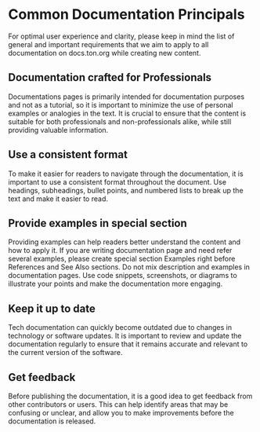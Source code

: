 # Common Documentation Principals

For optimal user experience and clarity, please keep in mind the list of general and important requirements that we aim to apply to all documentation on docs.ton.org while creating new content.

## Documentation crafted for Professionals

Documentations pages is primarily intended for documentation purposes and not as a tutorial, so it is important to minimize the use of personal examples or analogies in the text. It is crucial to ensure that the content is suitable for both professionals and non-professionals alike, while still providing valuable information.

## Use a consistent format

To make it easier for readers to navigate through the documentation, it is important to use a consistent format throughout the document. Use headings, subheadings, bullet points, and numbered lists to break up the text and make it easier to read.

## Provide examples in special section

Providing examples can help readers better understand the content and how to apply it. If you are writing documentation page and need refer several examples, please create special section Examples right before References and See Also sections. Do not mix description and examples in documentation pages.
Use code snippets, screenshots, or diagrams to illustrate your points and make the documentation more engaging.

## Keep it up to date

Tech documentation can quickly become outdated due to changes in technology or software updates. It is important to review and update the documentation regularly to ensure that it remains accurate and relevant to the current version of the software.

## Get feedback

Before publishing the documentation, it is a good idea to get feedback from other contributors or users. This can help identify areas that may be confusing or unclear, and allow you to make improvements before the documentation is released.
